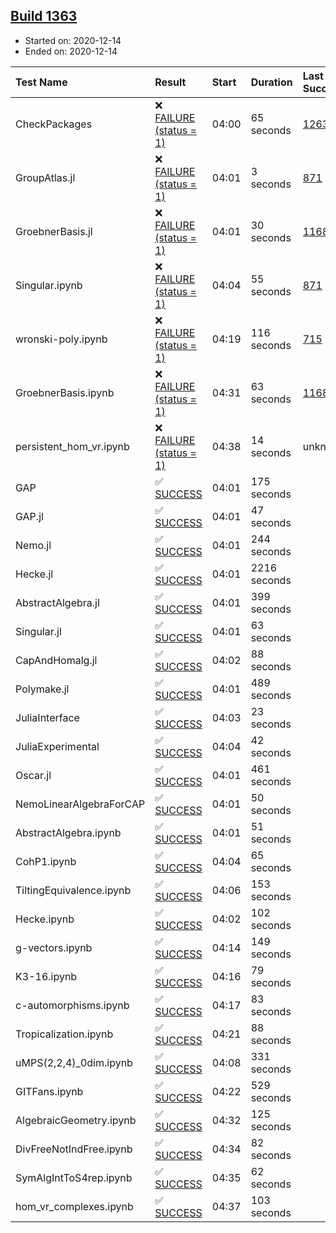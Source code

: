 ## [Build 1363](https://oscarci.mathematik.uni-kl.de/job/oscar-stable/1363/)

* Started on: 2020-12-14
* Ended on: 2020-12-14

| Test Name    | Result | Start | Duration | Last Success | First Failure |
|:-------------|:-------|:------|:---------|:-------------|:--------------|
| CheckPackages | ❌ [FAILURE (status = 1)](https://oscarci.mathematik.uni-kl.de/job/oscar-stable/1363/artifact/logs/build-1363/CheckPackages.log) | 04:00 | 65 seconds | [1263](https://oscarci.mathematik.uni-kl.de/job/oscar-stable/1263/) | [1264](https://oscarci.mathematik.uni-kl.de/job/oscar-stable/1264/) |
| GroupAtlas.jl | ❌ [FAILURE (status = 1)](https://oscarci.mathematik.uni-kl.de/job/oscar-stable/1363/artifact/logs/build-1363/GroupAtlas.jl.log) | 04:01 | 3 seconds | [871](https://oscarci.mathematik.uni-kl.de/job/oscar-stable/871/) | [872](https://oscarci.mathematik.uni-kl.de/job/oscar-stable/872/) |
| GroebnerBasis.jl | ❌ [FAILURE (status = 1)](https://oscarci.mathematik.uni-kl.de/job/oscar-stable/1363/artifact/logs/build-1363/GroebnerBasis.jl.log) | 04:01 | 30 seconds | [1168](https://oscarci.mathematik.uni-kl.de/job/oscar-stable/1168/) | [1169](https://oscarci.mathematik.uni-kl.de/job/oscar-stable/1169/) |
| Singular.ipynb | ❌ [FAILURE (status = 1)](https://oscarci.mathematik.uni-kl.de/job/oscar-stable/1363/artifact/logs/build-1363/Singular.ipynb.log) | 04:04 | 55 seconds | [871](https://oscarci.mathematik.uni-kl.de/job/oscar-stable/871/) | [872](https://oscarci.mathematik.uni-kl.de/job/oscar-stable/872/) |
| wronski-poly.ipynb | ❌ [FAILURE (status = 1)](https://oscarci.mathematik.uni-kl.de/job/oscar-stable/1363/artifact/logs/build-1363/wronski-poly.ipynb.log) | 04:19 | 116 seconds | [715](https://oscarci.mathematik.uni-kl.de/job/oscar-stable/715/) | [716](https://oscarci.mathematik.uni-kl.de/job/oscar-stable/716/) |
| GroebnerBasis.ipynb | ❌ [FAILURE (status = 1)](https://oscarci.mathematik.uni-kl.de/job/oscar-stable/1363/artifact/logs/build-1363/GroebnerBasis.ipynb.log) | 04:31 | 63 seconds | [1168](https://oscarci.mathematik.uni-kl.de/job/oscar-stable/1168/) | [1169](https://oscarci.mathematik.uni-kl.de/job/oscar-stable/1169/) |
| persistent_hom_vr.ipynb | ❌ [FAILURE (status = 1)](https://oscarci.mathematik.uni-kl.de/job/oscar-stable/1363/artifact/logs/build-1363/persistent_hom_vr.ipynb.log) | 04:38 | 14 seconds | unknown | unknown |
| GAP | ✅ [SUCCESS](https://oscarci.mathematik.uni-kl.de/job/oscar-stable/1363/artifact/logs/build-1363/GAP.log) | 04:01 | 175 seconds |  |  |
| GAP.jl | ✅ [SUCCESS](https://oscarci.mathematik.uni-kl.de/job/oscar-stable/1363/artifact/logs/build-1363/GAP.jl.log) | 04:01 | 47 seconds |  |  |
| Nemo.jl | ✅ [SUCCESS](https://oscarci.mathematik.uni-kl.de/job/oscar-stable/1363/artifact/logs/build-1363/Nemo.jl.log) | 04:01 | 244 seconds |  |  |
| Hecke.jl | ✅ [SUCCESS](https://oscarci.mathematik.uni-kl.de/job/oscar-stable/1363/artifact/logs/build-1363/Hecke.jl.log) | 04:01 | 2216 seconds |  |  |
| AbstractAlgebra.jl | ✅ [SUCCESS](https://oscarci.mathematik.uni-kl.de/job/oscar-stable/1363/artifact/logs/build-1363/AbstractAlgebra.jl.log) | 04:01 | 399 seconds |  |  |
| Singular.jl | ✅ [SUCCESS](https://oscarci.mathematik.uni-kl.de/job/oscar-stable/1363/artifact/logs/build-1363/Singular.jl.log) | 04:01 | 63 seconds |  |  |
| CapAndHomalg.jl | ✅ [SUCCESS](https://oscarci.mathematik.uni-kl.de/job/oscar-stable/1363/artifact/logs/build-1363/CapAndHomalg.jl.log) | 04:02 | 88 seconds |  |  |
| Polymake.jl | ✅ [SUCCESS](https://oscarci.mathematik.uni-kl.de/job/oscar-stable/1363/artifact/logs/build-1363/Polymake.jl.log) | 04:01 | 489 seconds |  |  |
| JuliaInterface | ✅ [SUCCESS](https://oscarci.mathematik.uni-kl.de/job/oscar-stable/1363/artifact/logs/build-1363/JuliaInterface.log) | 04:03 | 23 seconds |  |  |
| JuliaExperimental | ✅ [SUCCESS](https://oscarci.mathematik.uni-kl.de/job/oscar-stable/1363/artifact/logs/build-1363/JuliaExperimental.log) | 04:04 | 42 seconds |  |  |
| Oscar.jl | ✅ [SUCCESS](https://oscarci.mathematik.uni-kl.de/job/oscar-stable/1363/artifact/logs/build-1363/Oscar.jl.log) | 04:01 | 461 seconds |  |  |
| NemoLinearAlgebraForCAP | ✅ [SUCCESS](https://oscarci.mathematik.uni-kl.de/job/oscar-stable/1363/artifact/logs/build-1363/NemoLinearAlgebraForCAP.log) | 04:01 | 50 seconds |  |  |
| AbstractAlgebra.ipynb | ✅ [SUCCESS](https://oscarci.mathematik.uni-kl.de/job/oscar-stable/1363/artifact/logs/build-1363/AbstractAlgebra.ipynb.log) | 04:01 | 51 seconds |  |  |
| CohP1.ipynb | ✅ [SUCCESS](https://oscarci.mathematik.uni-kl.de/job/oscar-stable/1363/artifact/logs/build-1363/CohP1.ipynb.log) | 04:04 | 65 seconds |  |  |
| TiltingEquivalence.ipynb | ✅ [SUCCESS](https://oscarci.mathematik.uni-kl.de/job/oscar-stable/1363/artifact/logs/build-1363/TiltingEquivalence.ipynb.log) | 04:06 | 153 seconds |  |  |
| Hecke.ipynb | ✅ [SUCCESS](https://oscarci.mathematik.uni-kl.de/job/oscar-stable/1363/artifact/logs/build-1363/Hecke.ipynb.log) | 04:02 | 102 seconds |  |  |
| g-vectors.ipynb | ✅ [SUCCESS](https://oscarci.mathematik.uni-kl.de/job/oscar-stable/1363/artifact/logs/build-1363/g-vectors.ipynb.log) | 04:14 | 149 seconds |  |  |
| K3-16.ipynb | ✅ [SUCCESS](https://oscarci.mathematik.uni-kl.de/job/oscar-stable/1363/artifact/logs/build-1363/K3-16.ipynb.log) | 04:16 | 79 seconds |  |  |
| c-automorphisms.ipynb | ✅ [SUCCESS](https://oscarci.mathematik.uni-kl.de/job/oscar-stable/1363/artifact/logs/build-1363/c-automorphisms.ipynb.log) | 04:17 | 83 seconds |  |  |
| Tropicalization.ipynb | ✅ [SUCCESS](https://oscarci.mathematik.uni-kl.de/job/oscar-stable/1363/artifact/logs/build-1363/Tropicalization.ipynb.log) | 04:21 | 88 seconds |  |  |
| uMPS(2,2,4)_0dim.ipynb | ✅ [SUCCESS](https://oscarci.mathematik.uni-kl.de/job/oscar-stable/1363/artifact/logs/build-1363/uMPS-2-2-4-_0dim.ipynb.log) | 04:08 | 331 seconds |  |  |
| GITFans.ipynb | ✅ [SUCCESS](https://oscarci.mathematik.uni-kl.de/job/oscar-stable/1363/artifact/logs/build-1363/GITFans.ipynb.log) | 04:22 | 529 seconds |  |  |
| AlgebraicGeometry.ipynb | ✅ [SUCCESS](https://oscarci.mathematik.uni-kl.de/job/oscar-stable/1363/artifact/logs/build-1363/AlgebraicGeometry.ipynb.log) | 04:32 | 125 seconds |  |  |
| DivFreeNotIndFree.ipynb | ✅ [SUCCESS](https://oscarci.mathematik.uni-kl.de/job/oscar-stable/1363/artifact/logs/build-1363/DivFreeNotIndFree.ipynb.log) | 04:34 | 82 seconds |  |  |
| SymAlgIntToS4rep.ipynb | ✅ [SUCCESS](https://oscarci.mathematik.uni-kl.de/job/oscar-stable/1363/artifact/logs/build-1363/SymAlgIntToS4rep.ipynb.log) | 04:35 | 62 seconds |  |  |
| hom_vr_complexes.ipynb | ✅ [SUCCESS](https://oscarci.mathematik.uni-kl.de/job/oscar-stable/1363/artifact/logs/build-1363/hom_vr_complexes.ipynb.log) | 04:37 | 103 seconds |  |  |
